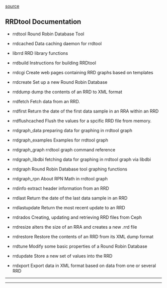 
[source](https://oss.oetiker.ch/rrdtool/doc/index.en.html)

## RRDtool Documentation

* rrdtool
Round Robin Database Tool

* rrdcached
Data caching daemon for rrdtool

* librrd
RRD library functions

* rrdbuild
Instructions for building RRDtool

* rrdcgi
Create web pages containing RRD graphs based on templates

* rrdcreate
Set up a new Round Robin Database

* rrddump
dump the contents of an RRD to XML format

* rrdfetch
Fetch data from an RRD.

* rrdfirst
Return the date of the first data sample in an RRA within an RRD

* rrdflushcached
Flush the values for a spcific RRD file from memory.

* rrdgraph\_data
preparing data for graphing in rrdtool graph

* rrdgraph\_examples
Examples for rrdtool graph

* rrdgraph\_graph
rrdtool graph command reference

* rrdgraph\_libdbi
fetching data for graphing in rrdtool graph via libdbi

* rrdgraph
Round Robin Database tool graphing functions

* rrdgraph\_rpn
About RPN Math in rrdtool graph

* rrdinfo
extract header information from an RRD

* rrdlast
Return the date of the last data sample in an RRD

* rrdlastupdate
Return the most recent update to an RRD

* rrdrados
Creating, updating and retrieving RRD files from Ceph

* rrdresize
alters the size of an RRA and creates a new .rrd file
* rrdrestore
Restore the contents of an RRD from its XML dump format

* rrdtune
Modify some basic properties of a Round Robin Database

* rrdupdate
Store a new set of values into the RRD

* rrdxport
Export data in XML format based on data from one or several RRD

---
---
